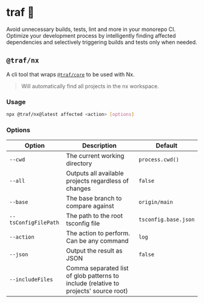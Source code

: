 # traf 🚀

Avoid unnecessary builds, tests, lint and more in your monorepo CI. Optimize your development process by intelligently finding affected dependencies and selectively triggering builds and tests only when needed.

## `@traf/nx`

A cli tool that wraps [`@traf/core`](https://github.com/lemonade-hq/traf#trafcore) to be used with Nx.

> Will automatically find all projects in the nx workspace.

### **Usage**

```bash
npx @traf/nx@latest affected <action> [options]
```

### **Options**

| Option               | Description                                                                          | Default              |
| -------------------- | ------------------------------------------------------------------------------------ | -------------------- |
| `--cwd`              | The current working directory                                                        | `process.cwd()`      |
| `--all`              | Outputs all available projects regardless of changes                                 | `false`              |
| `--base`             | The base branch to compare against                                                   | `origin/main`        |
| `--tsConfigFilePath` | The path to the root tsconfig file                                                   | `tsconfig.base.json` |
| `--action`           | The action to perform. Can be any command                                            | `log`                |
| `--json`             | Output the result as JSON                                                            | `false`              |
| `--includeFiles`     | Comma separated list of glob patterns to include (relative to projects' source root) |                      |
